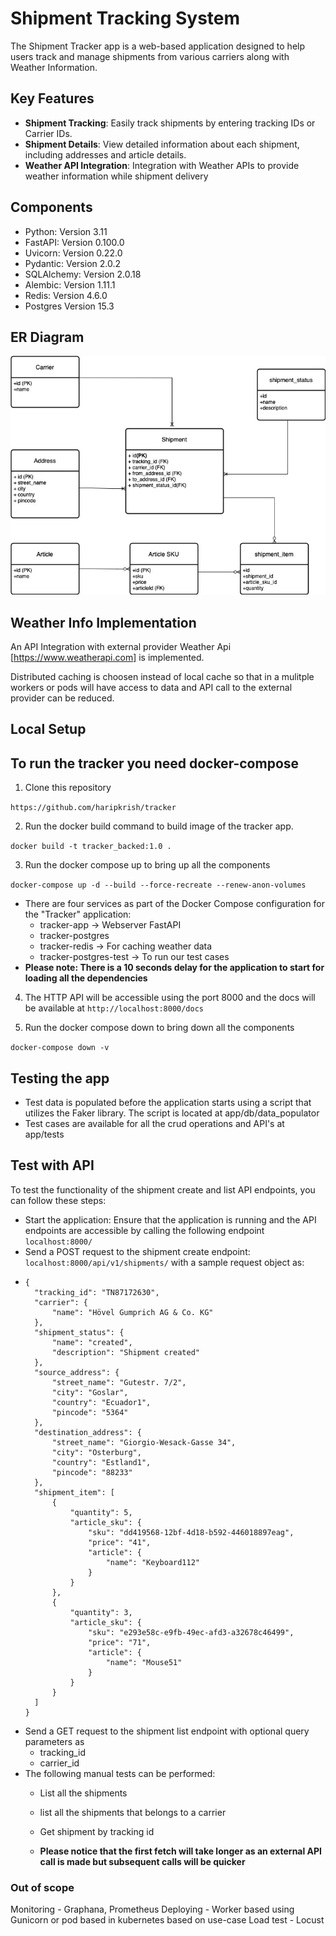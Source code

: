 # Shipment Tracking System

The Shipment Tracker app is a web-based application designed to help users track and manage shipments from various carriers along with Weather Information. 

## Key Features

- **Shipment Tracking**: Easily track shipments by entering tracking IDs or Carrier IDs.
- **Shipment Details**: View detailed information about each shipment, including addresses and article details.
- **Weather API Integration**: Integration with Weather APIs to provide weather information while shipment delivery

## Components

- Python: Version 3.11
- FastAPI: Version 0.100.0
- Uvicorn: Version 0.22.0
- Pydantic: Version 2.0.2
- SQLAlchemy: Version 2.0.18
- Alembic: Version 1.11.1
- Redis: Version 4.6.0
- Postgres Version 15.3

## ER Diagram

![ER Diagram](er_diagram.jpg)

## Weather Info Implementation  

An API Integration with external provider Weather Api [https://www.weatherapi.com] is implemented.

Distributed caching is choosen instead of local cache so that in a mulitple workers or pods will have access to data and API call to the external provider can be reduced.  

## Local Setup

## To run the tracker you need docker-compose 

1. Clone this repository 

```https://github.com/haripkrish/tracker```

2. Run the docker build command to build image of the tracker app.

```docker build -t tracker_backed:1.0 . ```

3. Run the docker compose up to bring up all the components

```docker-compose up -d --build --force-recreate --renew-anon-volumes```

-  There are four services as part of the Docker Compose configuration for the "Tracker" application:
    -  tracker-app -> Webserver FastAPI
    -  tracker-postgres  
    -  tracker-redis -> For caching weather data
    -  tracker-postgres-test -> To run our test cases
-  **Please note: There is a 10 seconds delay for the application to start for loading all the dependencies** 
4. The HTTP API will be accessible using the port 8000 and the docs will be available at 
```http://localhost:8000/docs```

5. Run the docker compose down to bring down all the components 

```docker-compose down -v```

## Testing the app

- Test data is populated before the application starts using a script that utilizes the Faker library. The script is located at app/db/data_populator
- Test cases are available for all the crud operations and API's at app/tests

## Test with API

To test the functionality of the shipment create and list API endpoints, you can follow these steps:

-  Start the application: Ensure that the application is running and the API endpoints are accessible by calling the following endpoint
```localhost:8000/```
-  Send a POST request to the shipment create endpoint: ```localhost:8000/api/v1/shipments/``` with a sample request object as:
- ```
  {
    "tracking_id": "TN87172630",
    "carrier": {
        "name": "Hövel Gumprich AG & Co. KG"
    },
    "shipment_status": {
        "name": "created",
        "description": "Shipment created"
    },
    "source_address": {
        "street_name": "Gutestr. 7/2",
        "city": "Goslar",
        "country": "Ecuador1",
        "pincode": "5364"
    },
    "destination_address": {
        "street_name": "Giorgio-Wesack-Gasse 34",
        "city": "Osterburg",
        "country": "Estland1",
        "pincode": "88233"
    },
    "shipment_item": [
        {
            "quantity": 5,
            "article_sku": {
                "sku": "dd419568-12bf-4d18-b592-446018897eag",
                "price": "41",
                "article": {
                    "name": "Keyboard112"
                }
            }
        },
        {
            "quantity": 3,
            "article_sku": {
                "sku": "e293e58c-e9fb-49ec-afd3-a32678c46499",
                "price": "71",
                "article": {
                    "name": "Mouse51"
                }
            }
        }
    ]
  }

- Send a GET request to the shipment list endpoint with optional query parameters as
  - tracking_id
  - carrier_id
- The following manual tests can be performed: 
  - List all the shipments
  - list all the shipments that belongs to a carrier
  - Get shipment by tracking id

  - ****Please notice that the first fetch will take longer as an external API call is made but subsequent calls will be quicker****

### Out of scope
Monitoring - Graphana, Prometheus
Deploying - Worker based using Gunicorn or pod based in kubernetes based on use-case
Load test - Locust
